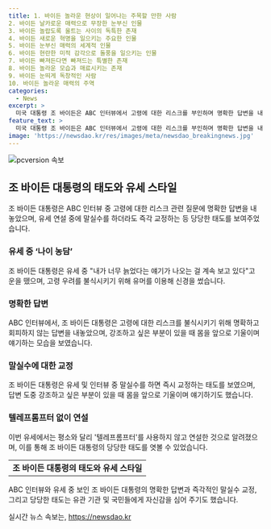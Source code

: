 ```yaml
---
title: 1. 바이든 놀라운 현상이 일어나는 주목할 만한 사람
2. 바이든 날카로운 매력으로 무장한 눈부신 인물
3. 바이든 놀랍도록 울트는 사이의 독특한 존재
4. 바이든 새로운 혁명을 일으키는 주요한 인물
5. 바이든 눈부신 매력의 세계적 인물
6. 바이든 현란한 미적 감각으로 돌풍을 일으키는 인물
7. 바이든 빠져든다면 빠져드는 특별한 존재
8. 바이든 놀라운 모습과 매료시키는 존재
9. 바이든 눈띄게 독창적인 사람
10. 바이든 놀라운 매력의 주역
categories:
  - News
excerpt: >
  미국 대통령 조 바이든은 ABC 인터뷰에서 고령에 대한 리스크를 부인하며 명확한 답변을 내놓았다. 건강과 인지력 문제에 대한 우려를 강력히 부인하며 대선 후보로 남을 것을 강조했다. 유세 중에는 농담이나 발언에서 말실수를 하지 않으며, 강조하고 싶은 부분을 몸으로 보여주기도 했다. 또한, 텔레프롬프터를 사용하지 않고 진행한 연설은 토론 능력과 관련한 비판에 대한 대응으로 해석됐다.
feature_text: >
  미국 대통령 조 바이든은 ABC 인터뷰에서 고령에 대한 리스크를 부인하며 명확한 답변을 내놓았다. 건강과 인지력 문제에 대한 우려를 강력히 부인하며 대선 후보로 남을 것을 강조했다. 유세 중에는 농담이나 발언에서 말실수를 하지 않으며, 강조하고 싶은 부분을 몸으로 보여주기도 했다. 또한, 텔레프롬프터를 사용하지 않고 진행한 연설은 토론 능력과 관련한 비판에 대한 대응으로 해석됐다.
image: 'https://newsdao.kr/res/images/meta/newsdao_breakingnews.jpg'
---
```


<p><img src="https://newsdao.kr/res/images/meta/newsdao_breakingnews.jpg" alt="pcversion 속보" /></p>

<h2 data-ke-size="size26">조 바이든 대통령의 태도와 유세 스타일</h2>

<p data-ke-size="size16">조 바이든 대통령은 ABC 인터뷰 중 고령에 대한 리스크 관련 질문에 명확한 답변을 내놓았으며, 유세 연설 중에 말실수를 하더라도 즉각 교정하는 등 당당한 태도를 보여주었습니다.</p>

<h3>유세 중 ‘나이 농담’</h3>

<p data-ke-size="size16">조 바이든 대통령은 유세 중 "내가 너무 늙었다는 얘기가 나오는 걸 계속 보고 있다"고 운을 뗐으며, 고령 우려를 불식시키기 위해 유머를 이용해 신경을 썼습니다.</p>

<h3>명확한 답변</h3>

<p data-ke-size="size16">ABC 인터뷰에서, 조 바이든 대통령은 고령에 대한 리스크를 불식시키기 위해 명확하고 회피하지 않는 답변을 내놓았으며, 강조하고 싶은 부분이 있을 때 몸을 앞으로 기울이며 얘기하는 모습을 보였습니다.</p>

<h3>말실수에 대한 교정</h3>

<p data-ke-size="size16">조 바이든 대통령은 유세 및 인터뷰 중 말실수를 하면 즉시 교정하는 태도를 보였으며, 답변 도중 강조하고 싶은 부분이 있을 때 몸을 앞으로 기울이며 얘기하기도 했습니다.</p>

<h3>텔레프롬프터 없이 연설</h3>

<p data-ke-size="size16">이번 유세에서는 평소와 달리 '텔레프롬프터'를 사용하지 않고 연설한 것으로 알려졌으며, 이를 통해 조 바이든 대통령의 당당한 태도를 엿볼 수 있었습니다.</p>

<table>
    <tr>
        <td style="text-align: center; height: 17px;"><b>조 바이든 대통령의 태도와 유세 스타일</b></td>
    </tr>
</table>

<p data-ke-size="size16">ABC 인터뷰와 유세 중 보인 조 바이든 대통령의 명확한 답변과 즉각적인 말실수 교정, 그리고 당당한 태도는 유관 기관 및 국민들에게 자신감을 심어 주기도 했습니다.</p>
실시간 뉴스 속보는, <a href="https://newsdao.kr" rel="dofollow">https://newsdao.kr</a>



